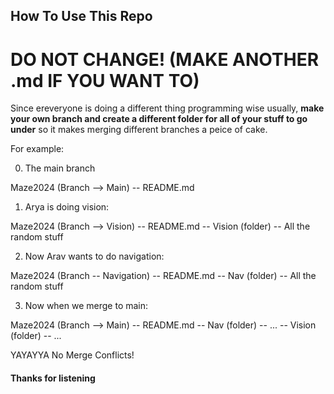 ## How To Use This Repo

# DO NOT CHANGE! (MAKE ANOTHER .md IF YOU WANT TO)

Since ereveryone is doing a different thing programming wise usually, **make your own branch and create a different folder for all of your stuff to go under** so it makes merging different branches a peice of cake.

For example: 

0. The main branch

Maze2024 (Branch --> Main)
  -- README.md

1. Arya is doing vision:

Maze2024 (Branch -->  Vision)
  -- README.md
  -- Vision (folder)
      -- All the random stuff


2. Now Arav wants to do navigation:

Maze2024 (Branch -- Navigation)
  -- README.md
  -- Nav (folder)
     -- All the random stuff

3. Now when we merge to main:

Maze2024 (Branch --> Main)
  -- README.md
  -- Nav (folder)
    -- ...
  -- Vision (folder)
    -- ...

YAYAYYA No Merge Conflicts!

#### Thanks for listening 